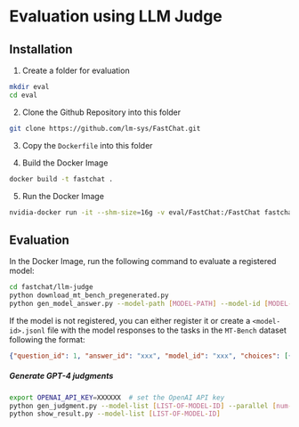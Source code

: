# Evaluation using LLM Judge

## Installation


1. Create a folder for evaluation

```bash
mkdir eval
cd eval
```

2. Clone the Github Repository into this folder

```bash
git clone https://github.com/lm-sys/FastChat.git
```

3. Copy the `Dockerfile` into this folder

4. Build the Docker Image

```bash
docker build -t fastchat .
```

5. Run the Docker Image

```bash
nvidia-docker run -it --shm-size=16g -v eval/FastChat:/FastChat fastchat
```

## Evaluation

In the Docker Image, run the following command to evaluate a registered model:

```bash
cd fastchat/llm-judge
python download_mt_bench_pregenerated.py
python gen_model_answer.py --model-path [MODEL-PATH] --model-id [MODEL-ID]
```

If the model is not registered, you can either register it or create a `<model-id>.jsonl` file with the model responses
to the tasks in the `MT-Bench` dataset following the format:

```json
{"question_id": 1, "answer_id": "xxx", "model_id": "xxx", "choices": [{"index": 0, "turns": ["...", "..."]}], "tstamp": 1.1}
```

##### Generate GPT-4 judgments

```bash
export OPENAI_API_KEY=XXXXXX  # set the OpenAI API key
python gen_judgment.py --model-list [LIST-OF-MODEL-ID] --parallel [num-concurrent-api-call]
python show_result.py --model-list [LIST-OF-MODEL-ID]
```
